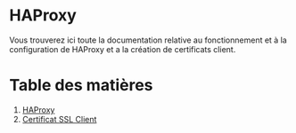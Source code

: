 # HAProxy
Vous trouverez ici toute la documentation relative au fonctionnement et à la configuration de HAProxy et a la création de certificats client.

# Table des matières
1. [HAProxy](haproxy.md)
2. [Certificat SSL Client](certificat_ssl_client.md)
